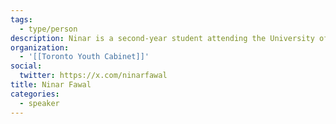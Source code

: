 ```yaml
---
tags:
  - type/person
description: Ninar is a second-year student attending the University of Toronto, studying political science and international relations. She is passionate about political engagement, human rights, and democracy, and hopes that her community work makes a positive impact in those fields as well as others. She has long been passionate about newcomer issues, and volunteers with the Daughters for Life Foundation, which aims to sponsor the education of women in the Middle East, and has volunteered with other grass-roots charities to help with the resettlement of Syrian newcomers. She is fluent in English and Arabic, with a working knowledge of French.
organization:
  - '[[Toronto Youth Cabinet]]'
social:
  twitter: https://x.com/ninarfawal
title: Ninar Fawal
categories:
  - speaker
---
```

